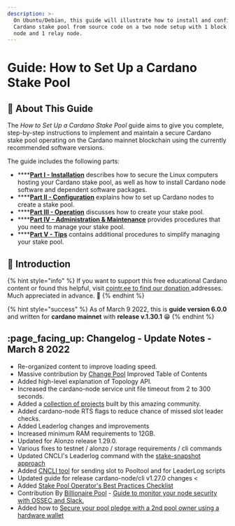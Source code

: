```yaml
---
description: >-
  On Ubuntu/Debian, this guide will illustrate how to install and configure a
  Cardano stake pool from source code on a two node setup with 1 block producer
  node and 1 relay node.
---
```


# Guide: How to Set Up a Cardano Stake Pool

## :wrench: About This Guide

The _How to Set Up a Cardano Stake Pool_ guide aims to give you complete, step-by-step instructions to implement and maintain a secure Cardano stake pool operating on the Cardano mainnet blockchain using the currently recommended software versions.

The guide includes the following parts:

* ****[**Part I - Installation**](part-i-installation.md) describes how to secure the Linux computers hosting your Cardano stake pool, as well as how to install Cardano node software and dependent software packages.
* ****[**Part II - Configuration**](part-ii-configuration.md) explains how to set up Cardano nodes to create a stake pool.
* ****[**Part III - Operation**](part-iii-operation.md) discusses how to create your stake pool.
* ****[**Part IV - Administration & Maintenance**](part-iv-administration.md) provides procedures that you need to manage your stake pool.
* ****[**Part V - Tips**](part-v-tips.md) contains additional procedures to simplify managing your stake pool.

## :tada: Introduction

{% hint style="info" %}
If you want to support this free educational Cardano content or found this helpful, visit [cointr.ee to find our donation ](https://cointr.ee/coincashew)addresses. Much appreciated in advance. :pray:
{% endhint %}

{% hint style="success" %}
As of March 9 2022, this is **guide version 6.0.0** and written for **cardano mainnet** with **release v.1.30.1** :grin:
{% endhint %}

## :page\_facing\_up: Changelog - **Update Notes -** **March 8 2022**

* Re-organized content to improve loading speed.
* Massive contribution by [Change Pool](https://change.paradoxicalsphere.com)  Improved Table of Contents
* Added high-level explanation of Topology API.
* Increased the cardano-node service unit file timeout from 2 to 300 seconds.
* Added a [collection of projects](see-also.md#projects) built by this amazing community.
* Added cardano-node RTS flags to reduce chance of missed slot leader checks.
* Added Leaderlog changes and improvements
* Increased minimum RAM requirements to 12GB.
* Updated for Alonzo release 1.29.0.
* Various fixes to testnet / alonzo / storage requirements / cli commands
* Updated CNCLI's Leaderlog command with the [stake-snapshot approach](part-iii-operation/configuring-slot-leader-calculation.md)
* Added [CNCLI tool](part-iii-operation/configuring-slot-leader-calculation.md) for sending slot to Pooltool and for LeaderLog scripts
* Updated guide for release cardano-node/cli v1.27.0 changes <
* Added [Stake Pool Operator's Best Practices Checklist](./#18-15-stake-pool-operators-best-practices-checklist)
* Contribution By [Billionaire Pool](https://www.billionairepool.com) - [Guide to monitor your node security with OSSEC and Slack.](how-to-monitor-security-with-ossec.md)
* Added how to [Secure your pool pledge with a 2nd pool owner using a hardware wallet](./#18-14-secure-your-pool-pledge-with-a-2nd-pool-owner-using-a-hardware-wallet)
